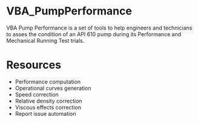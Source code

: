 # VBA_PumpPerformance

VBA Pump Performance is a set of tools to help engineers and technicians to asses the condition of an API 610 pump during its Performance and Mechanical Running Test trials. 

# Resources
* Performance computation
* Operational curves generation
* Speed correction
* Relative density correction
* Viscous effects correction
* Report issue automation
